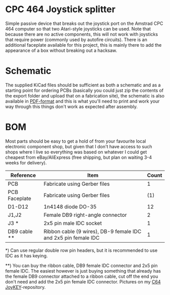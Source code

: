 # CPC 464 Joystick splitter

Simple passive device that breaks out the joystick port on the Amstrad CPC 464 computer so that two Atari-style joysticks can be used. Note that because there are no active components, this will not work with joysticks that require power (commonly used by autofire circuits). There is an additional faceplate available for this project, this is mainly there to add the appearance of a box without breaking out a hacksaw.

# Schematic
The supplied KiCad files should be sufficient as both a schematic and as a  starting point for ordering PCBs (basically you could just zip the contents of the export folder and upload that on a fabrication site), the schematic is also available in [PDF-format](documentation/schematic) and this is what you'll need to print and work your way through this things don't work as expected after assembly.

# BOM
Most parts should be easy to get a hold of from your favourite local electronic component shop, but given that I don't have access to such shops where I live so everything was based on whatever I could get cheapest from eBay/AliExpress (free shipping, but plan on waiting 3-4 weeks for delivery).

| Reference     | Item                                                           | Count |
| ------------- | -------------------------------------------------------------- | ----- |
| PCB           | Fabricate using Gerber files                                   |     1 |
| PCB Faceplate | Fabricate using Gerber files                                   |    (1)|
| D1-D12        | 1n4148 diode DO-35                                             |    12 | 
| J1,J2         | Female DB9 right-angle connector                               |     2 |
| J3 *          | 2x5 pin male IDC socket                                        |     1 |
| DB9 cable **  | Ribbon cable (9 wires), DB-9 female IDC and 2x5 pin female IDC |     1 |

*) Can use regular double row pin headers, but it is recommended to use IDC as it has keying.

**) You can buy the ribbon cable, DB9 female IDC connector and 2x5 pin female IDC. The easiest however is just buying something that already has the female DB9 connector attached to a ribbon cable, cut off the end you don't need and add the 2x5 pin female IDC connector. Pictures on my [C64 JoyKEY](https://github.com/tebl/C64-JoyKEY/blob/main/documentation/building.md#building-the-cables)-repository.